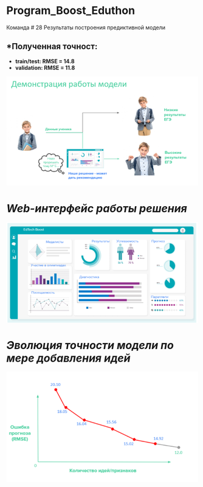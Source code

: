 # Program_Boost_Eduthon 
Команда # 28
Результаты построения предиктивной модели



## *Полученная точност: 
* **train/test: RMSE = 14.8**
* **validation: RMSE = 11.8**


![](Images/Working_show.PNG)


# *Web-интерфейс работы решения*

![](Images/Dash_board_web.PNG)


# *Эволюция точности модели по мере добавления идей*

![](Images/RMSE_plot.PNG)
